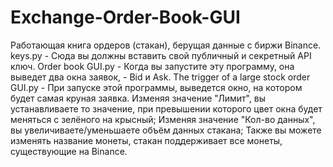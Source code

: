 # Exchange-Order-Book-GUI
Работающая книга ордеров (стакан), берущая данные с биржи Binance.
keys.py - Сюда вы должны вставить свой публичный и секретный API ключ.
Order book GUI.py - Когда вы запустите эту программу, она выведет два окна заявок, - Bid и Ask.
The trigger of a large stock order GUI.py - При запуске этой программы, выведется окно, на котором будет самая круная заявка.
  Изменяя значение "Лимит", вы устанавливаете то значение, при превышении которого цвет окна будет меняться с зелёного на крысный;
  Изменяя значение "Кол-во данных", вы увеличиваете/уменьшаете объём данных стакана;
  Также вы можете изменять название монеты, стакан поддерживает все монеты, существующие на Binance.
